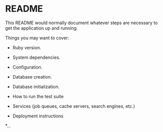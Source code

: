 # README

This README would normally document whatever steps are necessary to get the
application up and running.

Things you may want to cover:

* Ruby version.

* System dependencies.  

* Configuration.

* Database creation.

* Database initialization.

* How to run the test suite

* Services (job queues, cache servers, search engines, etc.)

* Deployment instructions

*... 

